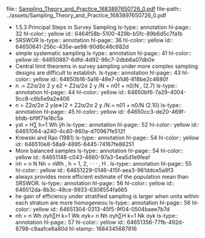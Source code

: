 file:: [Sampling_Theory_and_Practice_1683897650726_0.pdf](../assets/Sampling_Theory_and_Practice_1683897650726_0.pdf)
file-path:: ../assets/Sampling_Theory_and_Practice_1683897650726_0.pdf

- 1.5.3 Principal Steps in Survey Sampling
  ls-type:: annotation
  hl-page:: 32
  hl-color:: yellow
  id:: 6464f58b-5100-429b-b5fc-89b6d5c7fa1b
- SRSWOR
  ls-type:: annotation
  hl-page:: 36
  hl-color:: yellow
  id:: 64650641-256c-435e-ae98-90d6c46c682d
- simple systematic sampling
  ls-type:: annotation
  hl-page:: 41
  hl-color:: yellow
  id:: 64650887-6dfd-4d92-98c7-2dbb6a07db0e
- Central limit theorems in survey sampling under more complex sampling designs are difficult to establish.
  ls-type:: annotation
  hl-page:: 43
  hl-color:: yellow
  id:: 64650b16-5a16-48e7-b1d6-818be2c4680f
- n .= Z2α/2σ 2 y e2 + Z2α/2σ 2 y /N = n01 + n0/N , (2.7)
  ls-type:: annotation
  hl-page:: 44
  hl-color:: yellow
  id:: 64650bf6-7a29-4004-9cc8-c6b5e9a2e406
- n = Z2α/2σ 2 y(e∗)2 + Z2α/2σ 2 y /N.= n01 + n0/N (2.10)
  ls-type:: annotation
  hl-page:: 45
  hl-color:: yellow
  id:: 64650cc3-de20-469f-bfdb-bf9f71e16c5a
- yst = H∑ h=1 Wh  ̄yh
  ls-type:: annotation
  hl-page:: 52
  hl-color:: yellow
  id:: 64651064-a240-4c40-860a-d70967fe512f
- Krewski and Rao (1981)
  ls-type:: annotation
  hl-page:: 54
  hl-color:: yellow
  id:: 646510e8-58a9-4895-8445-74167fe88251
- More balanced samples
  ls-type:: annotation
  hl-page:: 54
  hl-color:: yellow
  id:: 64651148-c043-4660-97a3-5ea5d1e9feaf
- nh = n N Nh = nWh , h = 1, 2, · · · , H .
  ls-type:: annotation
  hl-page:: 55
  hl-color:: yellow
  id:: 64651229-0146-415f-aea3-961ddce5a9f3
- always provides more efficient estimate of the population mean than SRSWOR.
  ls-type:: annotation
  hl-page:: 56
  hl-color:: yellow
  id:: 646512da-8b3c-48ce-9933-6308554fa665
- he gain of efficiency under stratified sampling is larger when units within each stratum are more homogeneou
  ls-type:: annotation
  hl-page:: 56
  hl-color:: yellow
  id:: 64651304-0313-45f5-9f04-0504baee7b7d
- nh = n Wh σyh∑H k=1 Wk σyk= n Nh σyh∑H k=1 Nk σyk
  ls-type:: annotation
  hl-page:: 57
  hl-color:: yellow
  id:: 64651356-77fb-492d-8798-c8aafce6a80d
  hl-stamp:: 1684345687816